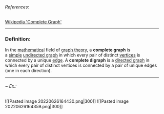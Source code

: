 ###### References:
[Wikipedia 'Complete Graph'](https://en.wikipedia.org/wiki/Complete_graph)

---
### Definition:
In the [mathematical](https://en.wikipedia.org/wiki/Mathematics "Mathematics") field of [graph theory](https://en.wikipedia.org/wiki/Graph_theory "Graph theory"), a **complete graph** is a [simple](https://en.wikipedia.org/wiki/Simple_graph "Simple graph") [undirected graph](https://en.wikipedia.org/wiki/Undirected_graph "Undirected graph") in which every pair of distinct [vertices](https://en.wikipedia.org/wiki/Vertex_(graph_theory) "Vertex (graph theory)") is connected by a unique [edge](https://en.wikipedia.org/wiki/Edge_(graph_theory) "Edge (graph theory)"). A **complete digraph** is a [directed graph](https://en.wikipedia.org/wiki/Directed_graph "Directed graph") in which every pair of distinct vertices is connected by a pair of unique edges (one in each direction).

---
###### ~ Ex.:
![[Pasted image 20220626164430.png|300]]
![[Pasted image 20220626164359.png|300]]
